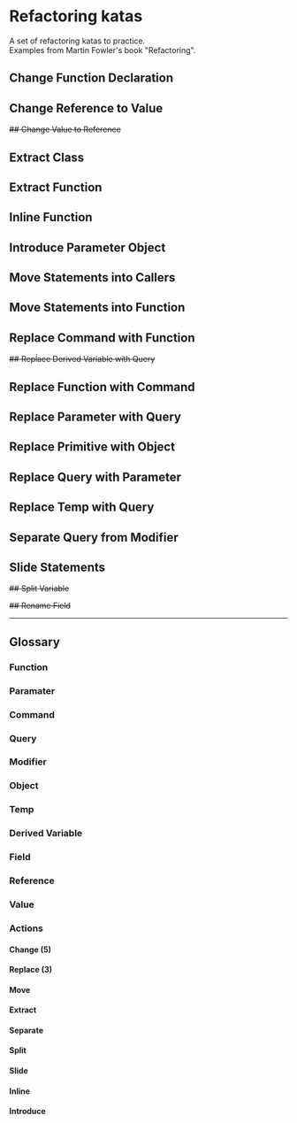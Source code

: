 # Refactoring katas  
A set of refactoring katas to practice.  
Examples from Martin Fowler's book "Refactoring".


## Change Function Declaration

## Change Reference to Value

~~## Change Value to Reference~~

## Extract Class

## Extract Function

## Inline Function

## Introduce Parameter Object

## Move Statements into Callers

## Move Statements into Function

## Replace Command with Function

~~## Repĺace Derived Variable with Query~~

## Replace Function with Command

## Replace Parameter with Query

## Replace Primitive with Object

## Replace Query with Parameter

## Replace Temp with Query

## Separate Query from Modifier

## Slide Statements

~~## Split Variable~~

~~## Rename Field~~


---

## Glossary

### Function  

### Paramater  

### Command  

### Query  

### Modifier  

### Object  

### Temp

### Derived Variable

### Field

### Reference

### Value

### Actions
#### Change (5)
#### Replace (3)
#### Move
#### Extract
#### Separate
#### Split
#### Slide
#### Inline
#### Introduce




